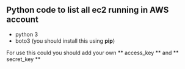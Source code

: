 ## Python code to list all ec2 running in AWS account

- python 3 
- boto3 (you should install this using **pip**)

For use this could you should add your own ** access_key ** and ** secret_key ** 